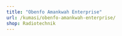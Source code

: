 ```yaml
---
title: "Obenfo Amankwah Enterprise"
url: /kumasi/obenfo-amankwah-enterprise/
shop: Radiotechnik
---
```

